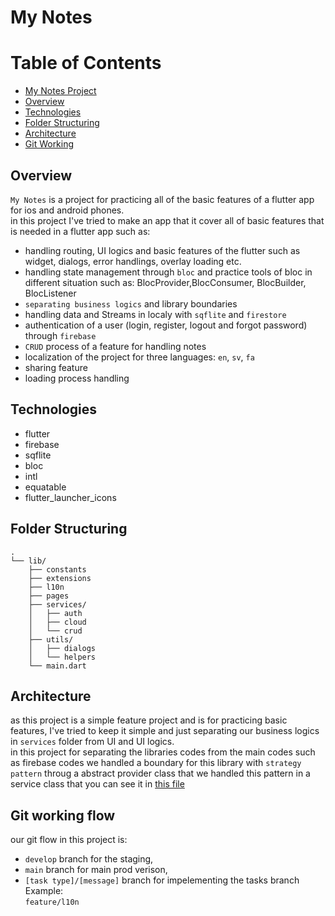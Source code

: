 # My Notes

# Table of Contents

- [My Notes Project](#my-notes)
- [Overview](#overview)
- [Technologies](#technologies)
- [Folder Structuring](#folder-structuring)
- [Architecture](#architecture)
- [Git Working](#git-working-flow)
## Overview

`My Notes` is a project for practicing all of the basic features of a flutter app for ios and android phones.<br/>
in this project I've tried to make an app that it cover all of basic features that is needed in a flutter app such as:
- handling routing, UI logics and basic features of the flutter such as widget, dialogs, error handlings, overlay loading etc.
- handling state management through `bloc` and practice tools of bloc in different situation such as: BlocProvider,BlocConsumer, BlocBuilder, BlocListener
- `separating business logics` and library boundaries
- handling data and Streams in localy with `sqflite` and `firestore`
- authentication of a user (login, register, logout and forgot password) through `firebase`
- `CRUD` process of a feature for handling notes
- localization of the project for three languages: `en`, `sv`, `fa`
- sharing feature
- loading process handling

## Technologies

- flutter
- firebase
- sqflite
- bloc
- intl
- equatable
- flutter_launcher_icons


## Folder Structuring
```
.
└── lib/
    ├── constants
    ├── extensions
    ├── l10n
    ├── pages
    ├── services/
    │   ├── auth
    │   ├── cloud
    │   └── crud
    ├── utils/
    │   ├── dialogs
    │   └── helpers
    └── main.dart
```

## Architecture
as this project is a simple feature project and is for practicing basic features, I've tried to keep it simple and just separating our business logics in `services` folder from UI and UI logics.<br/>
in this project for separating the libraries codes from the main codes such as firebase codes we handled a boundary for this library with `strategy pattern` throug a abstract provider class that we handled this pattern in a service class that you can see it in [this file](./lib/services/auth/auth_service.dart)

## Git working flow
our git flow in this project is:
- `develop` branch for the staging, 
- `main` branch for main prod verison,
- `[task type]/[message]` branch for impelementing the tasks branch
  Example: <br/>
    ```feature/l10n```